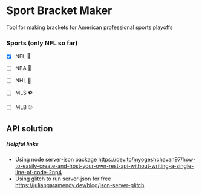 # Sport Bracket Maker

Tool for making brackets for American professional sports playoffs

### Sports (only NFL so far)
- [x] NFL 🏈
- [ ] NBA 🏀
- [ ] NHL 🏒
- [ ] MLS ⚽️
- [ ] MLB ⚾️




## API solution



##### Helpful links
- Using node server-json package https://dev.to/myogeshchavan97/how-to-easily-create-and-host-your-own-rest-api-without-writing-a-single-line-of-code-2np4
- Using glitch to run server-json for free https://juliangaramendy.dev/blog/json-server-glitch
